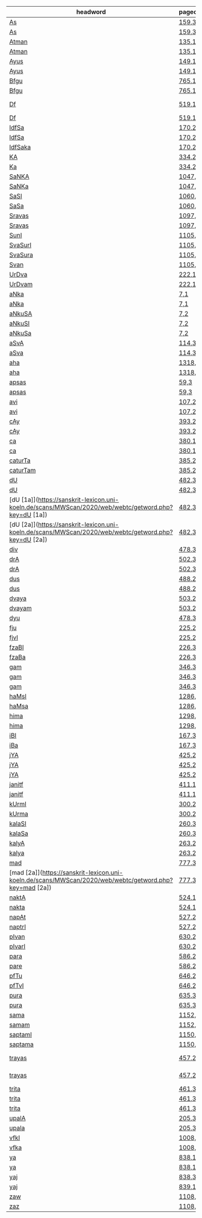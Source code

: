 |headword|pagecolumn|cologne|andhrabharati|
|---|---|---|---|
|[As](https://sanskrit-lexicon.uni-koeln.de/scans/MWScan/2020/web/webtc/getword.php?key=As)|[159,3](https://sanskrit-lexicon.uni-koeln.de/scans/MWScan/2020/web/webtc/getword.php?key=159,3)||ἧ,(σ),-μαι,ἧς,ται|
|[As](https://sanskrit-lexicon.uni-koeln.de/scans/MWScan/2020/web/webtc/getword.php?key=As)|[159,3](https://sanskrit-lexicon.uni-koeln.de/scans/MWScan/2020/web/webtc/getword.php?key=159,3)|ἧ,σ,μαι,ἧς,ται||
|[Atman](https://sanskrit-lexicon.uni-koeln.de/scans/MWScan/2020/web/webtc/getword.php?key=Atman)|[135,1](https://sanskrit-lexicon.uni-koeln.de/scans/MWScan/2020/web/webtc/getword.php?key=135,1)||ἀϋτμήν,ἀτμός|
|[Atman](https://sanskrit-lexicon.uni-koeln.de/scans/MWScan/2020/web/webtc/getword.php?key=Atman)|[135,1](https://sanskrit-lexicon.uni-koeln.de/scans/MWScan/2020/web/webtc/getword.php?key=135,1)|ἀϋτμήν,||
|[Ayus](https://sanskrit-lexicon.uni-koeln.de/scans/MWScan/2020/web/webtc/getword.php?key=Ayus)|[149,1](https://sanskrit-lexicon.uni-koeln.de/scans/MWScan/2020/web/webtc/getword.php?key=149,1)||αἰές,αἰών|
|[Ayus](https://sanskrit-lexicon.uni-koeln.de/scans/MWScan/2020/web/webtc/getword.php?key=Ayus)|[149,1](https://sanskrit-lexicon.uni-koeln.de/scans/MWScan/2020/web/webtc/getword.php?key=149,1)|αἰές,αἰών||
|[Bfgu](https://sanskrit-lexicon.uni-koeln.de/scans/MWScan/2020/web/webtc/getword.php?key=Bfgu)|[765,1](https://sanskrit-lexicon.uni-koeln.de/scans/MWScan/2020/web/webtc/getword.php?key=765,1)||οἱΦλεγύαι|
|[Bfgu](https://sanskrit-lexicon.uni-koeln.de/scans/MWScan/2020/web/webtc/getword.php?key=Bfgu)|[765,1](https://sanskrit-lexicon.uni-koeln.de/scans/MWScan/2020/web/webtc/getword.php?key=765,1)|οἱ Φλεγύαι||
|[Df](https://sanskrit-lexicon.uni-koeln.de/scans/MWScan/2020/web/webtc/getword.php?key=Df)|[519,1](https://sanskrit-lexicon.uni-koeln.de/scans/MWScan/2020/web/webtc/getword.php?key=519,1)||θρόνος,θρᾶ-νος,θρή-σασθαι|
|[Df](https://sanskrit-lexicon.uni-koeln.de/scans/MWScan/2020/web/webtc/getword.php?key=Df)|[519,1](https://sanskrit-lexicon.uni-koeln.de/scans/MWScan/2020/web/webtc/getword.php?key=519,1)|θρόνος,θρᾶ-νος,||
|[IdfSa](https://sanskrit-lexicon.uni-koeln.de/scans/MWScan/2020/web/webtc/getword.php?key=IdfSa)|[170,2](https://sanskrit-lexicon.uni-koeln.de/scans/MWScan/2020/web/webtc/getword.php?key=170,2)||λικ,ὑμῆλιξ,λικο,τηλίκο-ς|
|[IdfSa](https://sanskrit-lexicon.uni-koeln.de/scans/MWScan/2020/web/webtc/getword.php?key=IdfSa)|[170,2](https://sanskrit-lexicon.uni-koeln.de/scans/MWScan/2020/web/webtc/getword.php?key=170,2)|λικ,ὑμῆλιξ,λικο,||
|[IdfSaka](https://sanskrit-lexicon.uni-koeln.de/scans/MWScan/2020/web/webtc/getword.php?key=IdfSaka)|[170,2](https://sanskrit-lexicon.uni-koeln.de/scans/MWScan/2020/web/webtc/getword.php?key=170,2)||λικ,ὑμῆλιξ,λικο,τηλίκο-ς|
|[KA](https://sanskrit-lexicon.uni-koeln.de/scans/MWScan/2020/web/webtc/getword.php?key=KA)|[334,2](https://sanskrit-lexicon.uni-koeln.de/scans/MWScan/2020/web/webtc/getword.php?key=334,2)||χάος|
|[Ka](https://sanskrit-lexicon.uni-koeln.de/scans/MWScan/2020/web/webtc/getword.php?key=Ka)|[334,2](https://sanskrit-lexicon.uni-koeln.de/scans/MWScan/2020/web/webtc/getword.php?key=334,2)|χάος||
|[SaNKA](https://sanskrit-lexicon.uni-koeln.de/scans/MWScan/2020/web/webtc/getword.php?key=SaNKA)|[1047,3](https://sanskrit-lexicon.uni-koeln.de/scans/MWScan/2020/web/webtc/getword.php?key=1047,3)||κόγχη|
|[SaNKa](https://sanskrit-lexicon.uni-koeln.de/scans/MWScan/2020/web/webtc/getword.php?key=SaNKa)|[1047,3](https://sanskrit-lexicon.uni-koeln.de/scans/MWScan/2020/web/webtc/getword.php?key=1047,3)|κόγχη||
|[SaSI](https://sanskrit-lexicon.uni-koeln.de/scans/MWScan/2020/web/webtc/getword.php?key=SaSI)|[1060,1](https://sanskrit-lexicon.uni-koeln.de/scans/MWScan/2020/web/webtc/getword.php?key=1060,1)||κεκήν|
|[SaSa](https://sanskrit-lexicon.uni-koeln.de/scans/MWScan/2020/web/webtc/getword.php?key=SaSa)|[1060,1](https://sanskrit-lexicon.uni-koeln.de/scans/MWScan/2020/web/webtc/getword.php?key=1060,1)|κεκήν||
|[Sravas](https://sanskrit-lexicon.uni-koeln.de/scans/MWScan/2020/web/webtc/getword.php?key=Sravas)|[1097,1](https://sanskrit-lexicon.uni-koeln.de/scans/MWScan/2020/web/webtc/getword.php?key=1097,1)||κλέος,κλεϝος|
|[Sravas](https://sanskrit-lexicon.uni-koeln.de/scans/MWScan/2020/web/webtc/getword.php?key=Sravas)|[1097,1](https://sanskrit-lexicon.uni-koeln.de/scans/MWScan/2020/web/webtc/getword.php?key=1097,1)|κλέος,κλεϝος||
|[SunI](https://sanskrit-lexicon.uni-koeln.de/scans/MWScan/2020/web/webtc/getword.php?key=SunI)|[1105,1](https://sanskrit-lexicon.uni-koeln.de/scans/MWScan/2020/web/webtc/getword.php?key=1105,1)||κύων|
|[SvaSurI](https://sanskrit-lexicon.uni-koeln.de/scans/MWScan/2020/web/webtc/getword.php?key=SvaSurI)|[1105,3](https://sanskrit-lexicon.uni-koeln.de/scans/MWScan/2020/web/webtc/getword.php?key=1105,3)||ἑκυρός|
|[SvaSura](https://sanskrit-lexicon.uni-koeln.de/scans/MWScan/2020/web/webtc/getword.php?key=SvaSura)|[1105,3](https://sanskrit-lexicon.uni-koeln.de/scans/MWScan/2020/web/webtc/getword.php?key=1105,3)|ἑκυρός||
|[Svan](https://sanskrit-lexicon.uni-koeln.de/scans/MWScan/2020/web/webtc/getword.php?key=Svan)|[1105,1](https://sanskrit-lexicon.uni-koeln.de/scans/MWScan/2020/web/webtc/getword.php?key=1105,1)|κύων||
|[UrDva](https://sanskrit-lexicon.uni-koeln.de/scans/MWScan/2020/web/webtc/getword.php?key=UrDva)|[222,1](https://sanskrit-lexicon.uni-koeln.de/scans/MWScan/2020/web/webtc/getword.php?key=222,1)|ὀρθός||
|[UrDvam](https://sanskrit-lexicon.uni-koeln.de/scans/MWScan/2020/web/webtc/getword.php?key=UrDvam)|[222,1](https://sanskrit-lexicon.uni-koeln.de/scans/MWScan/2020/web/webtc/getword.php?key=222,1)||ὀρθός|
|[aNka](https://sanskrit-lexicon.uni-koeln.de/scans/MWScan/2020/web/webtc/getword.php?key=aNka)|[7,1](https://sanskrit-lexicon.uni-koeln.de/scans/MWScan/2020/web/webtc/getword.php?key=7,1)||ἀγκάς,ἀγκάλη,ἀγκών,ὄγκος|
|[aNka](https://sanskrit-lexicon.uni-koeln.de/scans/MWScan/2020/web/webtc/getword.php?key=aNka)|[7,1](https://sanskrit-lexicon.uni-koeln.de/scans/MWScan/2020/web/webtc/getword.php?key=7,1)|ἀγκάς,ἀγκάλη,,ὄγκος||
|[aNkuSA](https://sanskrit-lexicon.uni-koeln.de/scans/MWScan/2020/web/webtc/getword.php?key=aNkuSA)|[7,2](https://sanskrit-lexicon.uni-koeln.de/scans/MWScan/2020/web/webtc/getword.php?key=7,2)||ἄγκιστρον|
|[aNkuSI](https://sanskrit-lexicon.uni-koeln.de/scans/MWScan/2020/web/webtc/getword.php?key=aNkuSI)|[7,2](https://sanskrit-lexicon.uni-koeln.de/scans/MWScan/2020/web/webtc/getword.php?key=7,2)||ἄγκιστρον|
|[aNkuSa](https://sanskrit-lexicon.uni-koeln.de/scans/MWScan/2020/web/webtc/getword.php?key=aNkuSa)|[7,2](https://sanskrit-lexicon.uni-koeln.de/scans/MWScan/2020/web/webtc/getword.php?key=7,2)|ἄγκιστρον||
|[aSvA](https://sanskrit-lexicon.uni-koeln.de/scans/MWScan/2020/web/webtc/getword.php?key=aSvA)|[114,3](https://sanskrit-lexicon.uni-koeln.de/scans/MWScan/2020/web/webtc/getword.php?key=114,3)||ἵππος|
|[aSva](https://sanskrit-lexicon.uni-koeln.de/scans/MWScan/2020/web/webtc/getword.php?key=aSva)|[114,3](https://sanskrit-lexicon.uni-koeln.de/scans/MWScan/2020/web/webtc/getword.php?key=114,3)|ἵππος||
|[aha](https://sanskrit-lexicon.uni-koeln.de/scans/MWScan/2020/web/webtc/getword.php?key=aha)|[1318,3](https://sanskrit-lexicon.uni-koeln.de/scans/MWScan/2020/web/webtc/getword.php?key=1318,3)||μὲν,δέ|
|[aha](https://sanskrit-lexicon.uni-koeln.de/scans/MWScan/2020/web/webtc/getword.php?key=aha)|[1318,3](https://sanskrit-lexicon.uni-koeln.de/scans/MWScan/2020/web/webtc/getword.php?key=1318,3)|μὲν -,δέ||
|[apsas](https://sanskrit-lexicon.uni-koeln.de/scans/MWScan/2020/web/webtc/getword.php?key=apsas)|[59,3](https://sanskrit-lexicon.uni-koeln.de/scans/MWScan/2020/web/webtc/getword.php?key=59,3)||orκόλπος|
|[apsas](https://sanskrit-lexicon.uni-koeln.de/scans/MWScan/2020/web/webtc/getword.php?key=apsas)|[59,3](https://sanskrit-lexicon.uni-koeln.de/scans/MWScan/2020/web/webtc/getword.php?key=59,3)|κόλπος||
|[avi](https://sanskrit-lexicon.uni-koeln.de/scans/MWScan/2020/web/webtc/getword.php?key=avi)|[107,2](https://sanskrit-lexicon.uni-koeln.de/scans/MWScan/2020/web/webtc/getword.php?key=107,2)||ὄϊ-ς-s|
|[avi](https://sanskrit-lexicon.uni-koeln.de/scans/MWScan/2020/web/webtc/getword.php?key=avi)|[107,2](https://sanskrit-lexicon.uni-koeln.de/scans/MWScan/2020/web/webtc/getword.php?key=107,2)|ὄϊ-ς||
|[cAy](https://sanskrit-lexicon.uni-koeln.de/scans/MWScan/2020/web/webtc/getword.php?key=cAy)|[393,2](https://sanskrit-lexicon.uni-koeln.de/scans/MWScan/2020/web/webtc/getword.php?key=393,2)||τίω,τιμή|
|[cAy](https://sanskrit-lexicon.uni-koeln.de/scans/MWScan/2020/web/webtc/getword.php?key=cAy)|[393,2](https://sanskrit-lexicon.uni-koeln.de/scans/MWScan/2020/web/webtc/getword.php?key=393,2)|τίω,||
|[ca](https://sanskrit-lexicon.uni-koeln.de/scans/MWScan/2020/web/webtc/getword.php?key=ca)|[380,1](https://sanskrit-lexicon.uni-koeln.de/scans/MWScan/2020/web/webtc/getword.php?key=380,1)||τε,τε|
|[ca](https://sanskrit-lexicon.uni-koeln.de/scans/MWScan/2020/web/webtc/getword.php?key=ca)|[380,1](https://sanskrit-lexicon.uni-koeln.de/scans/MWScan/2020/web/webtc/getword.php?key=380,1)|τε||
|[caturTa](https://sanskrit-lexicon.uni-koeln.de/scans/MWScan/2020/web/webtc/getword.php?key=caturTa)|[385,2](https://sanskrit-lexicon.uni-koeln.de/scans/MWScan/2020/web/webtc/getword.php?key=385,2)|τέταρτος||
|[caturTam](https://sanskrit-lexicon.uni-koeln.de/scans/MWScan/2020/web/webtc/getword.php?key=caturTam)|[385,2](https://sanskrit-lexicon.uni-koeln.de/scans/MWScan/2020/web/webtc/getword.php?key=385,2)||τέταρτος|
|[dU](https://sanskrit-lexicon.uni-koeln.de/scans/MWScan/2020/web/webtc/getword.php?key=dU)|[482,3](https://sanskrit-lexicon.uni-koeln.de/scans/MWScan/2020/web/webtc/getword.php?key=482,3)|δαίω,δαϝιω,δύη||
|[dU](https://sanskrit-lexicon.uni-koeln.de/scans/MWScan/2020/web/webtc/getword.php?key=dU)|[482,3](https://sanskrit-lexicon.uni-koeln.de/scans/MWScan/2020/web/webtc/getword.php?key=482,3)|δύω,δύνω,δεύομαι||
|[dU [1a]](https://sanskrit-lexicon.uni-koeln.de/scans/MWScan/2020/web/webtc/getword.php?key=dU [1a])|[482,3](https://sanskrit-lexicon.uni-koeln.de/scans/MWScan/2020/web/webtc/getword.php?key=482,3)||δύω,δύνω,δεύομαι|
|[dU [2a]](https://sanskrit-lexicon.uni-koeln.de/scans/MWScan/2020/web/webtc/getword.php?key=dU [2a])|[482,3](https://sanskrit-lexicon.uni-koeln.de/scans/MWScan/2020/web/webtc/getword.php?key=482,3)||δαίω,δαϝιω,δύη|
|[div](https://sanskrit-lexicon.uni-koeln.de/scans/MWScan/2020/web/webtc/getword.php?key=div)|[478,3](https://sanskrit-lexicon.uni-koeln.de/scans/MWScan/2020/web/webtc/getword.php?key=478,3)|Ζεύς,||
|[drA](https://sanskrit-lexicon.uni-koeln.de/scans/MWScan/2020/web/webtc/getword.php?key=drA)|[502,3](https://sanskrit-lexicon.uni-koeln.de/scans/MWScan/2020/web/webtc/getword.php?key=502,3)||δι-δρά-σκω|
|[drA](https://sanskrit-lexicon.uni-koeln.de/scans/MWScan/2020/web/webtc/getword.php?key=drA)|[502,3](https://sanskrit-lexicon.uni-koeln.de/scans/MWScan/2020/web/webtc/getword.php?key=502,3)|ἔδραθον||
|[dus](https://sanskrit-lexicon.uni-koeln.de/scans/MWScan/2020/web/webtc/getword.php?key=dus)|[488,2](https://sanskrit-lexicon.uni-koeln.de/scans/MWScan/2020/web/webtc/getword.php?key=488,2)||δυσ|
|[dus](https://sanskrit-lexicon.uni-koeln.de/scans/MWScan/2020/web/webtc/getword.php?key=dus)|[488,2](https://sanskrit-lexicon.uni-koeln.de/scans/MWScan/2020/web/webtc/getword.php?key=488,2)|δυσ-||
|[dvaya](https://sanskrit-lexicon.uni-koeln.de/scans/MWScan/2020/web/webtc/getword.php?key=dvaya)|[503,2](https://sanskrit-lexicon.uni-koeln.de/scans/MWScan/2020/web/webtc/getword.php?key=503,2)|δοίος||
|[dvayam](https://sanskrit-lexicon.uni-koeln.de/scans/MWScan/2020/web/webtc/getword.php?key=dvayam)|[503,2](https://sanskrit-lexicon.uni-koeln.de/scans/MWScan/2020/web/webtc/getword.php?key=503,2)||δοίος|
|[dyu](https://sanskrit-lexicon.uni-koeln.de/scans/MWScan/2020/web/webtc/getword.php?key=dyu)|[478,3](https://sanskrit-lexicon.uni-koeln.de/scans/MWScan/2020/web/webtc/getword.php?key=478,3)||Ζεύς,Διϝός|
|[fju](https://sanskrit-lexicon.uni-koeln.de/scans/MWScan/2020/web/webtc/getword.php?key=fju)|[225,2](https://sanskrit-lexicon.uni-koeln.de/scans/MWScan/2020/web/webtc/getword.php?key=225,2)|ὀρέγω||
|[fjvI](https://sanskrit-lexicon.uni-koeln.de/scans/MWScan/2020/web/webtc/getword.php?key=fjvI)|[225,2](https://sanskrit-lexicon.uni-koeln.de/scans/MWScan/2020/web/webtc/getword.php?key=225,2)||ὀρέγω|
|[fzaBI](https://sanskrit-lexicon.uni-koeln.de/scans/MWScan/2020/web/webtc/getword.php?key=fzaBI)|[226,3](https://sanskrit-lexicon.uni-koeln.de/scans/MWScan/2020/web/webtc/getword.php?key=226,3)||ἄρσην|
|[fzaBa](https://sanskrit-lexicon.uni-koeln.de/scans/MWScan/2020/web/webtc/getword.php?key=fzaBa)|[226,3](https://sanskrit-lexicon.uni-koeln.de/scans/MWScan/2020/web/webtc/getword.php?key=226,3)|ἄρσην||
|[gam](https://sanskrit-lexicon.uni-koeln.de/scans/MWScan/2020/web/webtc/getword.php?key=gam)|[346,3](https://sanskrit-lexicon.uni-koeln.de/scans/MWScan/2020/web/webtc/getword.php?key=346,3)||βάσκ-ω,βαίνω|
|[gam](https://sanskrit-lexicon.uni-koeln.de/scans/MWScan/2020/web/webtc/getword.php?key=gam)|[346,3](https://sanskrit-lexicon.uni-koeln.de/scans/MWScan/2020/web/webtc/getword.php?key=346,3)|βάσκ-ω||
|[gam](https://sanskrit-lexicon.uni-koeln.de/scans/MWScan/2020/web/webtc/getword.php?key=gam)|[346,3](https://sanskrit-lexicon.uni-koeln.de/scans/MWScan/2020/web/webtc/getword.php?key=346,3)|βαίνω||
|[haMsI](https://sanskrit-lexicon.uni-koeln.de/scans/MWScan/2020/web/webtc/getword.php?key=haMsI)|[1286,2](https://sanskrit-lexicon.uni-koeln.de/scans/MWScan/2020/web/webtc/getword.php?key=1286,2)||χήν|
|[haMsa](https://sanskrit-lexicon.uni-koeln.de/scans/MWScan/2020/web/webtc/getword.php?key=haMsa)|[1286,2](https://sanskrit-lexicon.uni-koeln.de/scans/MWScan/2020/web/webtc/getword.php?key=1286,2)|χήν||
|[hima](https://sanskrit-lexicon.uni-koeln.de/scans/MWScan/2020/web/webtc/getword.php?key=hima)|[1298,3](https://sanskrit-lexicon.uni-koeln.de/scans/MWScan/2020/web/webtc/getword.php?key=1298,3)||(δύς),χιμος,χιών,χειμών|
|[hima](https://sanskrit-lexicon.uni-koeln.de/scans/MWScan/2020/web/webtc/getword.php?key=hima)|[1298,3](https://sanskrit-lexicon.uni-koeln.de/scans/MWScan/2020/web/webtc/getword.php?key=1298,3)|δύς,χιμος,χιών,χειμών||
|[iBI](https://sanskrit-lexicon.uni-koeln.de/scans/MWScan/2020/web/webtc/getword.php?key=iBI)|[167,3](https://sanskrit-lexicon.uni-koeln.de/scans/MWScan/2020/web/webtc/getword.php?key=167,3)||ἐλ-έφας|
|[iBa](https://sanskrit-lexicon.uni-koeln.de/scans/MWScan/2020/web/webtc/getword.php?key=iBa)|[167,3](https://sanskrit-lexicon.uni-koeln.de/scans/MWScan/2020/web/webtc/getword.php?key=167,3)|ἐλ-έφας||
|[jYA](https://sanskrit-lexicon.uni-koeln.de/scans/MWScan/2020/web/webtc/getword.php?key=jYA)|[425,2](https://sanskrit-lexicon.uni-koeln.de/scans/MWScan/2020/web/webtc/getword.php?key=425,2)||γνοίης,γνῶ-θι|
|[jYA](https://sanskrit-lexicon.uni-koeln.de/scans/MWScan/2020/web/webtc/getword.php?key=jYA)|[425,2](https://sanskrit-lexicon.uni-koeln.de/scans/MWScan/2020/web/webtc/getword.php?key=425,2)|γνοίης||
|[jYA](https://sanskrit-lexicon.uni-koeln.de/scans/MWScan/2020/web/webtc/getword.php?key=jYA)|[425,2](https://sanskrit-lexicon.uni-koeln.de/scans/MWScan/2020/web/webtc/getword.php?key=425,2)|γνῶ-θι||
|[janitf](https://sanskrit-lexicon.uni-koeln.de/scans/MWScan/2020/web/webtc/getword.php?key=janitf)|[411,1](https://sanskrit-lexicon.uni-koeln.de/scans/MWScan/2020/web/webtc/getword.php?key=411,1)||γενετήρ|
|[janitf](https://sanskrit-lexicon.uni-koeln.de/scans/MWScan/2020/web/webtc/getword.php?key=janitf)|[411,1](https://sanskrit-lexicon.uni-koeln.de/scans/MWScan/2020/web/webtc/getword.php?key=411,1)|γενετήρ||
|[kUrmI](https://sanskrit-lexicon.uni-koeln.de/scans/MWScan/2020/web/webtc/getword.php?key=kUrmI)|[300,2](https://sanskrit-lexicon.uni-koeln.de/scans/MWScan/2020/web/webtc/getword.php?key=300,2)||κλέμμυς,χέλυς,χελώνη|
|[kUrma](https://sanskrit-lexicon.uni-koeln.de/scans/MWScan/2020/web/webtc/getword.php?key=kUrma)|[300,2](https://sanskrit-lexicon.uni-koeln.de/scans/MWScan/2020/web/webtc/getword.php?key=300,2)|κλέμμυς,χέλυς,χελώνη||
|[kalaSI](https://sanskrit-lexicon.uni-koeln.de/scans/MWScan/2020/web/webtc/getword.php?key=kalaSI)|[260,3](https://sanskrit-lexicon.uni-koeln.de/scans/MWScan/2020/web/webtc/getword.php?key=260,3)||κάλιξ|
|[kalaSa](https://sanskrit-lexicon.uni-koeln.de/scans/MWScan/2020/web/webtc/getword.php?key=kalaSa)|[260,3](https://sanskrit-lexicon.uni-koeln.de/scans/MWScan/2020/web/webtc/getword.php?key=260,3)|κάλιξ||
|[kalyA](https://sanskrit-lexicon.uni-koeln.de/scans/MWScan/2020/web/webtc/getword.php?key=kalyA)|[263,2](https://sanskrit-lexicon.uni-koeln.de/scans/MWScan/2020/web/webtc/getword.php?key=263,2)|καλός||
|[kalya](https://sanskrit-lexicon.uni-koeln.de/scans/MWScan/2020/web/webtc/getword.php?key=kalya)|[263,2](https://sanskrit-lexicon.uni-koeln.de/scans/MWScan/2020/web/webtc/getword.php?key=263,2)||καλός|
|[mad](https://sanskrit-lexicon.uni-koeln.de/scans/MWScan/2020/web/webtc/getword.php?key=mad)|[777,3](https://sanskrit-lexicon.uni-koeln.de/scans/MWScan/2020/web/webtc/getword.php?key=777,3)|μαδάω||
|[mad [2a]](https://sanskrit-lexicon.uni-koeln.de/scans/MWScan/2020/web/webtc/getword.php?key=mad [2a])|[777,3](https://sanskrit-lexicon.uni-koeln.de/scans/MWScan/2020/web/webtc/getword.php?key=777,3)||μαδάω|
|[naktA](https://sanskrit-lexicon.uni-koeln.de/scans/MWScan/2020/web/webtc/getword.php?key=naktA)|[524,1](https://sanskrit-lexicon.uni-koeln.de/scans/MWScan/2020/web/webtc/getword.php?key=524,1)||νύξ|
|[nakta](https://sanskrit-lexicon.uni-koeln.de/scans/MWScan/2020/web/webtc/getword.php?key=nakta)|[524,1](https://sanskrit-lexicon.uni-koeln.de/scans/MWScan/2020/web/webtc/getword.php?key=524,1)|νύξ||
|[napAt](https://sanskrit-lexicon.uni-koeln.de/scans/MWScan/2020/web/webtc/getword.php?key=napAt)|[527,2](https://sanskrit-lexicon.uni-koeln.de/scans/MWScan/2020/web/webtc/getword.php?key=527,2)|νέποδες,ἀνεψιός||
|[naptrI](https://sanskrit-lexicon.uni-koeln.de/scans/MWScan/2020/web/webtc/getword.php?key=naptrI)|[527,2](https://sanskrit-lexicon.uni-koeln.de/scans/MWScan/2020/web/webtc/getword.php?key=527,2)||νέποδες,ἀνεψιός|
|[pIvan](https://sanskrit-lexicon.uni-koeln.de/scans/MWScan/2020/web/webtc/getword.php?key=pIvan)|[630,2](https://sanskrit-lexicon.uni-koeln.de/scans/MWScan/2020/web/webtc/getword.php?key=630,2)||πίων,πίϝων,πίειρα|
|[pIvarI](https://sanskrit-lexicon.uni-koeln.de/scans/MWScan/2020/web/webtc/getword.php?key=pIvarI)|[630,2](https://sanskrit-lexicon.uni-koeln.de/scans/MWScan/2020/web/webtc/getword.php?key=630,2)|πίων,πίϝων,||
|[para](https://sanskrit-lexicon.uni-koeln.de/scans/MWScan/2020/web/webtc/getword.php?key=para)|[586,2](https://sanskrit-lexicon.uni-koeln.de/scans/MWScan/2020/web/webtc/getword.php?key=586,2)|πέρα,πέραν||
|[pare](https://sanskrit-lexicon.uni-koeln.de/scans/MWScan/2020/web/webtc/getword.php?key=pare)|[586,2](https://sanskrit-lexicon.uni-koeln.de/scans/MWScan/2020/web/webtc/getword.php?key=586,2)||πέρα,πέραν|
|[pfTu](https://sanskrit-lexicon.uni-koeln.de/scans/MWScan/2020/web/webtc/getword.php?key=pfTu)|[646,2](https://sanskrit-lexicon.uni-koeln.de/scans/MWScan/2020/web/webtc/getword.php?key=646,2)|πλατύς||
|[pfTvI](https://sanskrit-lexicon.uni-koeln.de/scans/MWScan/2020/web/webtc/getword.php?key=pfTvI)|[646,2](https://sanskrit-lexicon.uni-koeln.de/scans/MWScan/2020/web/webtc/getword.php?key=646,2)||πλατύς|
|[pura](https://sanskrit-lexicon.uni-koeln.de/scans/MWScan/2020/web/webtc/getword.php?key=pura)|[635,3](https://sanskrit-lexicon.uni-koeln.de/scans/MWScan/2020/web/webtc/getword.php?key=635,3)||κατ᾽ἐξοχήν|
|[pura](https://sanskrit-lexicon.uni-koeln.de/scans/MWScan/2020/web/webtc/getword.php?key=pura)|[635,3](https://sanskrit-lexicon.uni-koeln.de/scans/MWScan/2020/web/webtc/getword.php?key=635,3)|κατ᾽ ἐξοχήν||
|[sama](https://sanskrit-lexicon.uni-koeln.de/scans/MWScan/2020/web/webtc/getword.php?key=sama)|[1152,1](https://sanskrit-lexicon.uni-koeln.de/scans/MWScan/2020/web/webtc/getword.php?key=1152,1)|ἅμα,ὁμός,ὁμαλός||
|[samam](https://sanskrit-lexicon.uni-koeln.de/scans/MWScan/2020/web/webtc/getword.php?key=samam)|[1152,1](https://sanskrit-lexicon.uni-koeln.de/scans/MWScan/2020/web/webtc/getword.php?key=1152,1)||ἅμα,ὁμός,ὁμαλός|
|[saptamI](https://sanskrit-lexicon.uni-koeln.de/scans/MWScan/2020/web/webtc/getword.php?key=saptamI)|[1150,3](https://sanskrit-lexicon.uni-koeln.de/scans/MWScan/2020/web/webtc/getword.php?key=1150,3)||ἕβδομος|
|[saptama](https://sanskrit-lexicon.uni-koeln.de/scans/MWScan/2020/web/webtc/getword.php?key=saptama)|[1150,3](https://sanskrit-lexicon.uni-koeln.de/scans/MWScan/2020/web/webtc/getword.php?key=1150,3)|ἕβδομος||
|[trayas](https://sanskrit-lexicon.uni-koeln.de/scans/MWScan/2020/web/webtc/getword.php?key=trayas)|[457,2](https://sanskrit-lexicon.uni-koeln.de/scans/MWScan/2020/web/webtc/getword.php?key=457,2)||τρισ-καί-δεκα,τρεῖσ-καί-δεκαx|
|[trayas](https://sanskrit-lexicon.uni-koeln.de/scans/MWScan/2020/web/webtc/getword.php?key=trayas)|[457,2](https://sanskrit-lexicon.uni-koeln.de/scans/MWScan/2020/web/webtc/getword.php?key=457,2)|τρισ-καί-δεκα,τρεῖσ-καί-δεκα||
|[trita](https://sanskrit-lexicon.uni-koeln.de/scans/MWScan/2020/web/webtc/getword.php?key=trita)|[461,3](https://sanskrit-lexicon.uni-koeln.de/scans/MWScan/2020/web/webtc/getword.php?key=461,3)||τρίτος,Τρίτων,τριτο-γενής|
|[trita](https://sanskrit-lexicon.uni-koeln.de/scans/MWScan/2020/web/webtc/getword.php?key=trita)|[461,3](https://sanskrit-lexicon.uni-koeln.de/scans/MWScan/2020/web/webtc/getword.php?key=461,3)|Τρίτων,τριτο-γενής||
|[trita](https://sanskrit-lexicon.uni-koeln.de/scans/MWScan/2020/web/webtc/getword.php?key=trita)|[461,3](https://sanskrit-lexicon.uni-koeln.de/scans/MWScan/2020/web/webtc/getword.php?key=461,3)|τρίτος||
|[upalA](https://sanskrit-lexicon.uni-koeln.de/scans/MWScan/2020/web/webtc/getword.php?key=upalA)|[205,3](https://sanskrit-lexicon.uni-koeln.de/scans/MWScan/2020/web/webtc/getword.php?key=205,3)||ὤπαλος|
|[upala](https://sanskrit-lexicon.uni-koeln.de/scans/MWScan/2020/web/webtc/getword.php?key=upala)|[205,3](https://sanskrit-lexicon.uni-koeln.de/scans/MWScan/2020/web/webtc/getword.php?key=205,3)|ὤπαλος||
|[vfkI](https://sanskrit-lexicon.uni-koeln.de/scans/MWScan/2020/web/webtc/getword.php?key=vfkI)|[1008,1](https://sanskrit-lexicon.uni-koeln.de/scans/MWScan/2020/web/webtc/getword.php?key=1008,1)||λύκος|
|[vfka](https://sanskrit-lexicon.uni-koeln.de/scans/MWScan/2020/web/webtc/getword.php?key=vfka)|[1008,1](https://sanskrit-lexicon.uni-koeln.de/scans/MWScan/2020/web/webtc/getword.php?key=1008,1)|λύκος||
|[ya](https://sanskrit-lexicon.uni-koeln.de/scans/MWScan/2020/web/webtc/getword.php?key=ya)|[838,1](https://sanskrit-lexicon.uni-koeln.de/scans/MWScan/2020/web/webtc/getword.php?key=838,1)||ὅς,ἥ,ὅ|
|[ya](https://sanskrit-lexicon.uni-koeln.de/scans/MWScan/2020/web/webtc/getword.php?key=ya)|[838,1](https://sanskrit-lexicon.uni-koeln.de/scans/MWScan/2020/web/webtc/getword.php?key=838,1)|ὅς,ἥ,||
|[yaj](https://sanskrit-lexicon.uni-koeln.de/scans/MWScan/2020/web/webtc/getword.php?key=yaj)|[838,3](https://sanskrit-lexicon.uni-koeln.de/scans/MWScan/2020/web/webtc/getword.php?key=838,3)||ἁγνός,ἄγος,ἅζομαι|
|[yaj](https://sanskrit-lexicon.uni-koeln.de/scans/MWScan/2020/web/webtc/getword.php?key=yaj)|[839,1](https://sanskrit-lexicon.uni-koeln.de/scans/MWScan/2020/web/webtc/getword.php?key=839,1)|ἁγνός,ἄγος,ἅζομαι||
|[zaw](https://sanskrit-lexicon.uni-koeln.de/scans/MWScan/2020/web/webtc/getword.php?key=zaw)|[1108,1](https://sanskrit-lexicon.uni-koeln.de/scans/MWScan/2020/web/webtc/getword.php?key=1108,1)||ἕξ|
|[zaz](https://sanskrit-lexicon.uni-koeln.de/scans/MWScan/2020/web/webtc/getword.php?key=zaz)|[1108,1](https://sanskrit-lexicon.uni-koeln.de/scans/MWScan/2020/web/webtc/getword.php?key=1108,1)|ἕξ||
